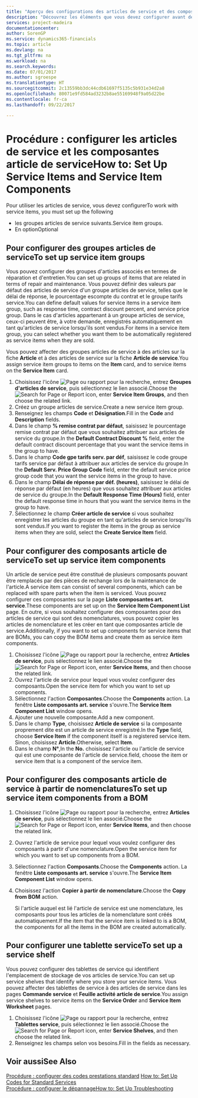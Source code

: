 ```yaml
---
title: "Aperçu des configurations des articles de service et des composantes article de service | Microsoft Docs"
description: "Découvrez les éléments que vous devez configurer avant de pouvoir utiliser des articles de service, notamment les valeurs par défaut telles que le délai de réponse, le pourcentage escompte de paiement contrat et le groupe tarifs service."
services: project-madeira
documentationcenter: 
author: SorenGP
ms.service: dynamics365-financials
ms.topic: article
ms.devlang: na
ms.tgt_pltfrm: na
ms.workload: na
ms.search.keywords: 
ms.date: 07/01/2017
ms.author: sgroespe
ms.translationtype: HT
ms.sourcegitcommit: 2c13559bb3dc44cdb61697f5135c5b931e34d2a8
ms.openlocfilehash: 80071e9fd584ad3232b8ae55169948f9a05d22be
ms.contentlocale: fr-ca
ms.lasthandoff: 09/22/2017

---
```

# <a name="how-to-set-up-service-items-and-service-item-components"></a><span data-ttu-id="9c171-103">Procédure : configurer les articles de service et les composantes article de service</span><span class="sxs-lookup"><span data-stu-id="9c171-103">How to: Set Up Service Items and Service Item Components</span></span>
<span data-ttu-id="9c171-104">Pour utiliser les articles de service, vous devez configurer</span><span class="sxs-lookup"><span data-stu-id="9c171-104">To work with service items, you must set up the following</span></span>

* <span data-ttu-id="9c171-105">les groupes articles de service suivants.</span><span class="sxs-lookup"><span data-stu-id="9c171-105">Service item groups.</span></span> 
* <span data-ttu-id="9c171-106">En option</span><span class="sxs-lookup"><span data-stu-id="9c171-106">Optional</span></span>

## <a name="to-set-up-service-item-groups"></a><span data-ttu-id="9c171-107">Pour configurer des groupes articles de service</span><span class="sxs-lookup"><span data-stu-id="9c171-107">To set up service item groups</span></span>
<span data-ttu-id="9c171-108">Vous pouvez configurer des groupes d'articles associés en termes de réparation et d'entretien.</span><span class="sxs-lookup"><span data-stu-id="9c171-108">You can set up groups of items that are related in terms of repair and maintenance.</span></span> <span data-ttu-id="9c171-109">Vous pouvez définir des valeurs par défaut des articles de service d'un groupe articles de service, telles que le délai de réponse, le pourcentage escompte du contrat et le groupe tarifs service.</span><span class="sxs-lookup"><span data-stu-id="9c171-109">You can define default values for service items in a service item group, such as response time, contract discount percent, and service price group.</span></span> <span data-ttu-id="9c171-110">Dans le cas d'articles appartenant à un groupe articles de service, ceux-ci peuvent être, à votre demande, enregistrés automatiquement en tant qu'articles de service lorsqu'ils sont vendus.</span><span class="sxs-lookup"><span data-stu-id="9c171-110">For items in a service item group, you can select whether you want them to be automatically registered as service items when they are sold.</span></span>  
  
<span data-ttu-id="9c171-111">Vous pouvez affecter des groupes articles de service à des articles sur la fiche **Article** et à des articles de service sur la fiche **Article de service**.</span><span class="sxs-lookup"><span data-stu-id="9c171-111">You assign service item groups to items on the **Item** card, and to service items on the **Service Item** card.</span></span>  
  
1. <span data-ttu-id="9c171-112">Choisissez l'icône ![Page ou rapport pour la recherche](media/ui-search/search_small.png "icône Page ou rapport pour la recherche"), entrez **Groupes d'articles de service**, puis sélectionnez le lien associé.</span><span class="sxs-lookup"><span data-stu-id="9c171-112">Choose the ![Search for Page or Report](media/ui-search/search_small.png "Search for Page or Report icon") icon, enter **Service Item Groups**, and then choose the related link.</span></span>  
2. <span data-ttu-id="9c171-113">Créez un groupe articles de service.</span><span class="sxs-lookup"><span data-stu-id="9c171-113">Create a new service item group.</span></span>  
3. <span data-ttu-id="9c171-114">Renseignez les champs **Code** et **Désignation**.</span><span class="sxs-lookup"><span data-stu-id="9c171-114">Fill in the **Code** and **Description** fields.</span></span>  
4. <span data-ttu-id="9c171-115">Dans le champ **% remise contrat par défaut**, saisissez le pourcentage remise contrat par défaut que vous souhaitez attribuer aux articles de service du groupe.</span><span class="sxs-lookup"><span data-stu-id="9c171-115">In the **Default Contract Discount %** field, enter the default contract discount percentage that you want the service items in the group to have.</span></span>  
5. <span data-ttu-id="9c171-116">Dans le champ **Code gpe tarifs serv. par déf**, saisissez le code groupe tarifs service par défaut à attribuer aux articles de service du groupe.</span><span class="sxs-lookup"><span data-stu-id="9c171-116">In the **Default Serv. Price Group Code** field, enter the default service price group code that you want the service items in the group to have.</span></span>  
6. <span data-ttu-id="9c171-117">Dans le champ **Délai de réponse par déf. (heures)**, saisissez le délai de réponse par défaut (en heures) que vous souhaitez attribuer aux articles de service du groupe.</span><span class="sxs-lookup"><span data-stu-id="9c171-117">In the **Default Response Time (Hours)** field, enter the default response time in hours that you want the service items in the group to have.</span></span>  
7. <span data-ttu-id="9c171-118">Sélectionnez le champ **Créer article de service** si vous souhaitez enregistrer les articles du groupe en tant qu'articles de service lorsqu'ils sont vendus.</span><span class="sxs-lookup"><span data-stu-id="9c171-118">If you want to register the items in the group as service items when they are sold, select the **Create Service Item** field.</span></span>  

## <a name="to-set-up-service-item-components"></a><span data-ttu-id="9c171-119">Pour configurer des composants article de service</span><span class="sxs-lookup"><span data-stu-id="9c171-119">To set up service item components</span></span>
<span data-ttu-id="9c171-120">Un article de service peut être constitué de plusieurs composants pouvant être remplacés par des pièces de rechange lors de la maintenance de l'article.</span><span class="sxs-lookup"><span data-stu-id="9c171-120">A service item can consist of several components, which can be replaced with spare parts when the item is serviced.</span></span> <span data-ttu-id="9c171-121">Vous pouvez configurer ces composantes sur la page **Liste composantes art. service**.</span><span class="sxs-lookup"><span data-stu-id="9c171-121">These components are set up on the **Service Item Component List** page.</span></span> <span data-ttu-id="9c171-122">En outre, si vous souhaitez configurer des composantes pour des articles de service qui sont des nomenclatures, vous pouvez copier les articles de nomenclature et les créer en tant que composantes article de service.</span><span class="sxs-lookup"><span data-stu-id="9c171-122">Additionally, if you want to set up components for service items that are BOMs, you can copy the BOM items and create them as service item components.</span></span> 
  
1. <span data-ttu-id="9c171-123">Choisissez l'icône ![Page ou rapport pour la recherche](media/ui-search/search_small.png "icône Page ou rapport pour la recherche"), entrez **Articles de service**, puis sélectionnez le lien associé.</span><span class="sxs-lookup"><span data-stu-id="9c171-123">Choose the ![Search for Page or Report](media/ui-search/search_small.png "Search for Page or Report icon") icon, enter **Service Items**, and then choose the related link.</span></span> 
2. <span data-ttu-id="9c171-124">Ouvrez l'article de service pour lequel vous voulez configurer des composants.</span><span class="sxs-lookup"><span data-stu-id="9c171-124">Open the service item for which you want to set up components.</span></span>  
3. <span data-ttu-id="9c171-125">Sélectionnez l'action **Composantes**.</span><span class="sxs-lookup"><span data-stu-id="9c171-125">Choose the **Components** action.</span></span> <span data-ttu-id="9c171-126">La fenêtre **Liste composants art. service** s'ouvre.</span><span class="sxs-lookup"><span data-stu-id="9c171-126">The **Service Item Component List** window opens.</span></span>  
4. <span data-ttu-id="9c171-127">Ajouter une nouvelle composante.</span><span class="sxs-lookup"><span data-stu-id="9c171-127">Add a new component.</span></span>  
5. <span data-ttu-id="9c171-128">Dans le champ **Type**, choisissez **Article de service** si la composante proprement dite est un article de service enregistré.</span><span class="sxs-lookup"><span data-stu-id="9c171-128">In the **Type** field, choose **Service Item** if the component itself is a registered service item.</span></span> <span data-ttu-id="9c171-129">Sinon, choisissez **Article**.</span><span class="sxs-lookup"><span data-stu-id="9c171-129">Otherwise, select **Item**.</span></span>  
6. <span data-ttu-id="9c171-130">Dans le champ **N°**,</span><span class="sxs-lookup"><span data-stu-id="9c171-130">In the **No.**</span></span> <span data-ttu-id="9c171-131">choisissez l'article ou l'article de service qui est une composante de l'article de service.</span><span class="sxs-lookup"><span data-stu-id="9c171-131">field, choose the item or service item that is a component of the service item.</span></span>  

## <a name="to-set-up-service-item-components-from-a-bom"></a><span data-ttu-id="9c171-132">Pour configurer des composants article de service à partir de nomenclatures</span><span class="sxs-lookup"><span data-stu-id="9c171-132">To set up service item components from a BOM</span></span>
1.  <span data-ttu-id="9c171-133">Choisissez l'icône ![Page ou rapport pour la recherche](media/ui-search/search_small.png "icône Page ou rapport pour la recherche"), entrez **Articles de service**, puis sélectionnez le lien associé.</span><span class="sxs-lookup"><span data-stu-id="9c171-133">Choose the ![Search for Page or Report](media/ui-search/search_small.png "Search for Page or Report icon") icon, enter **Service Items**, and then choose the related link.</span></span>  
2. <span data-ttu-id="9c171-134">Ouvrez l'article de service pour lequel vous voulez configurer des composants à partir d'une nomenclature.</span><span class="sxs-lookup"><span data-stu-id="9c171-134">Open the service item for which you want to set up components from a BOM.</span></span>  
3. <span data-ttu-id="9c171-135">Sélectionnez l'action **Composants**.</span><span class="sxs-lookup"><span data-stu-id="9c171-135">Choose the **Components** action.</span></span> <span data-ttu-id="9c171-136">La fenêtre **Liste composants art. service** s'ouvre.</span><span class="sxs-lookup"><span data-stu-id="9c171-136">The **Service Item Component List** window opens.</span></span>  
4. <span data-ttu-id="9c171-137">Choisissez l'action **Copier à partir de nomenclature**.</span><span class="sxs-lookup"><span data-stu-id="9c171-137">Choose the **Copy from BOM** action.</span></span>  
  
    <span data-ttu-id="9c171-138">Si l'article auquel est lié l'article de service est une nomenclature, les composants pour tous les articles de la nomenclature sont créés automatiquement.</span><span class="sxs-lookup"><span data-stu-id="9c171-138">If the item that the service item is linked to is a BOM, the components for all the items in the BOM are created automatically.</span></span>  

## <a name="to-set-up-a-service-shelf"></a><span data-ttu-id="9c171-139">Pour configurer une tablette service</span><span class="sxs-lookup"><span data-stu-id="9c171-139">To set up a service shelf</span></span>
<span data-ttu-id="9c171-140">Vous pouvez configurer des tablettes de service qui identifient l'emplacement de stockage de vos articles de service.</span><span class="sxs-lookup"><span data-stu-id="9c171-140">You can set up service shelves that identify where you store your service items.</span></span> <span data-ttu-id="9c171-141">Vous pouvez affecter des tablettes de service à des articles de service dans les pages **Commande service** et **Feuille activité article de service**.</span><span class="sxs-lookup"><span data-stu-id="9c171-141">You assign service shelves to service items on the **Service Order** and **Service Item Worksheet** pages.</span></span>  
  
1. <span data-ttu-id="9c171-142">Choisissez l'icône ![Page ou rapport pour la recherche](media/ui-search/search_small.png "icône Page ou rapport pour la recherche"), entrez **Tablettes service**, puis sélectionnez le lien associé.</span><span class="sxs-lookup"><span data-stu-id="9c171-142">Choose the ![Search for Page or Report](media/ui-search/search_small.png "Search for Page or Report icon") icon, enter **Service Shelves**, and then choose the related link.</span></span>
2. <span data-ttu-id="9c171-143">Renseignez les champs selon vos besoins.</span><span class="sxs-lookup"><span data-stu-id="9c171-143">Fill in the fields as necessary.</span></span>

## <a name="see-also"></a><span data-ttu-id="9c171-144">Voir aussi</span><span class="sxs-lookup"><span data-stu-id="9c171-144">See Also</span></span>
<span data-ttu-id="9c171-145">[Procédure : configurer des codes prestations standard](service-how-setup-service-coding.md) </span><span class="sxs-lookup"><span data-stu-id="9c171-145">[How to: Set Up Codes for Standard Services](service-how-setup-service-coding.md) </span></span>  
[<span data-ttu-id="9c171-146">Procédure : configurer le dépannage</span><span class="sxs-lookup"><span data-stu-id="9c171-146">How to: Set Up Troubleshooting</span></span>](service-how-setup-troubleshooting.md)
